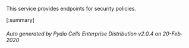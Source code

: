 






This service provides endpoints for security policies.

[:summary]

###### Auto generated by Pydio Cells Enterprise Distribution v2.0.4 on 20-Feb-2020
